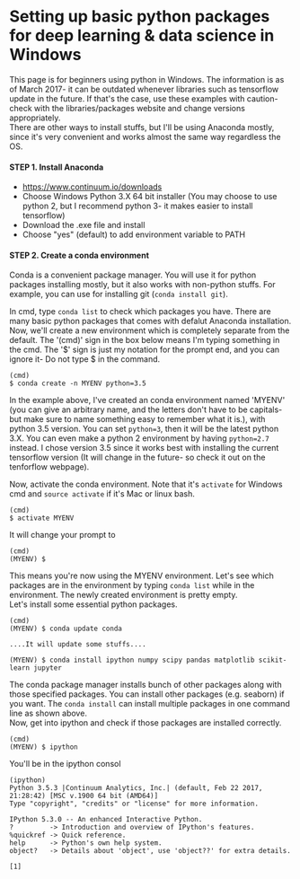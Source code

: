 # Setting up basic python packages for deep learning & data science in Windows    
This page is for beginners using python in Windows. The information is as of March 2017- it can be outdated whenever libraries such as tensorflow update in the future. If that's the case, use these examples with caution- check with the libraries/packages website and change versions appropriately.  
There are other ways to install stuffs, but I'll be using Anaconda mostly, since it's very convenient and works almost the same way regardless the OS.

#### STEP 1. Install Anaconda
- https://www.continuum.io/downloads   
- Choose Windows Python 3.X 64 bit installer (You may choose to use python 2, but I recommend python 3- it makes easier to install tensorflow)
- Download the .exe file and install
- Choose "yes" (default) to add environment variable to PATH

#### STEP 2. Create a conda environment
Conda is a convenient package manager. You will use it for python packages installing mostly, but it also works with non-python stuffs. For example, you can use for installing git (`conda install git`).    

In cmd, type `conda list` to check which packages you have. There are many basic python packages that comes with defalut Anaconda installation.     
Now, we'll create a new environment which is completely separate from the default. The '(cmd)' sign in the box below means I'm typing something in the cmd. The '$' sign is just my notation for the prompt end, and you can ignore it- Do not type $ in the command.
```
(cmd)
$ conda create -n MYENV python=3.5
```
In the example above, I've created an conda environment named 'MYENV' (you can give an arbitrary name, and the letters don't have to be capitals- but make sure to name something easy to remember what it is.), with python 3.5 version. You can set `python=3`, then it will be the latest python 3.X. You can even make a python 2 environment by having `python=2.7` instead. I chose version 3.5 since it works best with installing the current tensorflow version (It will change in the future- so check it out on the tenforflow webpage).    

Now, activate the conda environment. Note that it's `activate` for Windows cmd and `source activate` if it's Mac or linux bash.
```
(cmd)
$ activate MYENV
```
It will change your prompt to
```
(cmd)
(MYENV) $
```
This means you're now using the MYENV environment. Let's see which packages are in the environment by typing `conda list` while in the environment. The newly created environment is pretty empty.    
Let's install some essential python packages.
```
(cmd)
(MYENV) $ conda update conda

....It will update some stuffs....

(MYENV) $ conda install ipython numpy scipy pandas matplotlib scikit-learn jupyter
```
The conda package manager installs bunch of other packages along with those specified packages. You can install other packages (e.g. seaborn) if you want. The `conda install` can install multiple packages in one command line as shown above.     
Now, get into ipython and check if those packages are installed correctly.
```
(cmd)
(MYENV) $ ipython
```
You'll be in the ipython consol
```
(ipython)
Python 3.5.3 |Continuum Analytics, Inc.| (default, Feb 22 2017, 21:28:42) [MSC v.1900 64 bit (AMD64)]
Type "copyright", "credits" or "license" for more information.

IPython 5.3.0 -- An enhanced Interactive Python.
?         -> Introduction and overview of IPython's features.
%quickref -> Quick reference.
help      -> Python's own help system.
object?   -> Details about 'object', use 'object??' for extra details.

[1]
```
